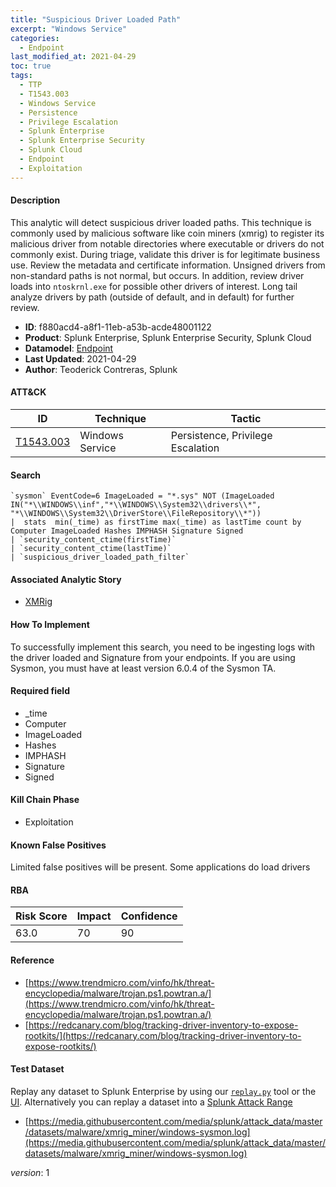 ```yaml
---
title: "Suspicious Driver Loaded Path"
excerpt: "Windows Service"
categories:
  - Endpoint
last_modified_at: 2021-04-29
toc: true
tags:
  - TTP
  - T1543.003
  - Windows Service
  - Persistence
  - Privilege Escalation
  - Splunk Enterprise
  - Splunk Enterprise Security
  - Splunk Cloud
  - Endpoint
  - Exploitation
---
```




#### Description

This analytic will detect suspicious driver loaded paths. This technique is commonly used by malicious software like coin miners (xmrig) to register its malicious driver from notable directories where executable or drivers do not commonly exist. During triage, validate this driver is for legitimate business use. Review the metadata and certificate information. Unsigned drivers from non-standard paths is not normal, but occurs. In addition, review driver loads into `ntoskrnl.exe` for possible other drivers of interest. Long tail analyze drivers by path (outside of default, and in default) for further review.

- **ID**: f880acd4-a8f1-11eb-a53b-acde48001122
- **Product**: Splunk Enterprise, Splunk Enterprise Security, Splunk Cloud
- **Datamodel**: [Endpoint](https://docs.splunk.com/Documentation/CIM/latest/User/Endpoint)
- **Last Updated**: 2021-04-29
- **Author**: Teoderick Contreras, Splunk


#### ATT&CK

| ID          | Technique   | Tactic       |
| ----------- | ----------- |--------------|
| [T1543.003](https://attack.mitre.org/techniques/T1543/003/) | Windows Service | Persistence, Privilege Escalation |


#### Search

```
`sysmon` EventCode=6 ImageLoaded = "*.sys" NOT (ImageLoaded IN("*\\WINDOWS\\inf","*\\WINDOWS\\System32\\drivers\\*", "*\\WINDOWS\\System32\\DriverStore\\FileRepository\\*")) 
|  stats  min(_time) as firstTime max(_time) as lastTime count by Computer ImageLoaded Hashes IMPHASH Signature Signed 
| `security_content_ctime(firstTime)` 
| `security_content_ctime(lastTime)` 
| `suspicious_driver_loaded_path_filter`
```

#### Associated Analytic Story
* [XMRig](/stories/xmrig)


#### How To Implement
To successfully implement this search, you need to be ingesting logs with the driver loaded and Signature from your endpoints. If you are using Sysmon, you must have at least version 6.0.4 of the Sysmon TA.

#### Required field
* _time
* Computer
* ImageLoaded
* Hashes
* IMPHASH
* Signature
* Signed


#### Kill Chain Phase
* Exploitation


#### Known False Positives
Limited false positives will be present. Some applications do load drivers



#### RBA

| Risk Score  | Impact      | Confidence   |
| ----------- | ----------- |--------------|
| 63.0 | 70 | 90 |



#### Reference

* [https://www.trendmicro.com/vinfo/hk/threat-encyclopedia/malware/trojan.ps1.powtran.a/](https://www.trendmicro.com/vinfo/hk/threat-encyclopedia/malware/trojan.ps1.powtran.a/)
* [https://redcanary.com/blog/tracking-driver-inventory-to-expose-rootkits/](https://redcanary.com/blog/tracking-driver-inventory-to-expose-rootkits/)



#### Test Dataset
Replay any dataset to Splunk Enterprise by using our [`replay.py`](https://github.com/splunk/attack_data#using-replaypy) tool or the [UI](https://github.com/splunk/attack_data#using-ui).
Alternatively you can replay a dataset into a [Splunk Attack Range](https://github.com/splunk/attack_range#replay-dumps-into-attack-range-splunk-server)

* [https://media.githubusercontent.com/media/splunk/attack_data/master/datasets/malware/xmrig_miner/windows-sysmon.log](https://media.githubusercontent.com/media/splunk/attack_data/master/datasets/malware/xmrig_miner/windows-sysmon.log)


_version_: 1